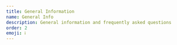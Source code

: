 ```yaml
---
title: General Information
name: General Info
description: General information and frequently asked questions
order: 2
emoji: ℹ️
---
```

